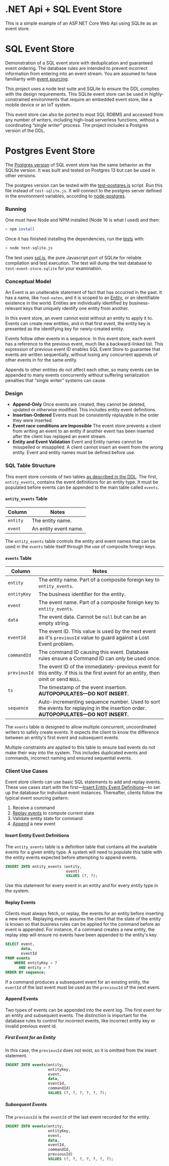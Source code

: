 # .NET Api + SQL Event Store
This is a simple example of an ASP.NET Core Web Api using SQLite as an event store.

# SQL Event Store
Demonstration of a SQL event store with deduplication and guaranteed event ordering. The database rules are intended to prevent incorrect information from entering into an event stream. You are assumed to have familiarity with [event sourcing](https://martinfowler.com/eaaDev/EventSourcing.html).

This project uses a node test suite and SQLite to ensure the DDL complies with the design requirements. This SQLite event store can be used in highly-constrained environments that require an embedded event store, like a mobile device or an IoT system. 

This event store can also be ported to most SQL RDBMS and accessed from any number of writers, including high-load serverless functions, without a coordinating “single writer” process. The project includes a Postgres version of the DDL.

# Postgres Event Store

The [Postgres version](./tests/postgres-event-store.ddl) of SQL event store has the same behavior as the SQLite version. It was built and tested on Postgres 13 but can be used in other versions.

The postgres version can be tested with the [test-postgres.js]() script. Run this file instead of `test-sqlite.js`. It will connect to the postgres server defined in the environment variables, according to [node-postgres](https://node-postgres.com/features/connecting). 

### Running

One must have Node and NPM installed (Node 16 is what I used) and then:

```bash
> npm install
```

Once it has finished installing the dependencies, run the [tests](test-sqlite.js) with:

```bash
> node test-sqlite.js
```

The test uses [sql.js](https://github.com/kripken/sql.js), the pure Javascript port of SQLite for reliable compilation and test execution. The test will dump the test database to `test-event-store.sqlite` for your examination.

### Conceptual Model

An Event is an unalterable statement of fact that has occurred in the past. It has a name, like `food-eaten`, and it is scoped to an [Entity](https://en.wikiquote.org/wiki/Entity), or an identifiable existence in the world. Entities are individually identified by business-relevant keys that uniquely identify one entity from another.

In this event store, an event cannot exist without an entity to apply it to. Events can create new entities, and in that first event, the entity key is presented as the identifying key for newly-created entity.

Events follow other events in a sequence. In this event store, each event has a reference to the previous event, much like a backward-linked list. This expression of previous event ID enables SQL Event Store to guarantee that events are written sequentially, without losing any concurrent appends of other events in for the same entity.

Appends to other entities do not affect each other, so many events can be appended to many events concurrently without suffering serialization penalties that “single writer” systems can cause.

### Design

- **Append-Only** Once events are created, they cannot be deleted, updated or otherwise modified. This includes entity event definitions.
- **Insertion-Ordered** Events must be consistently replayable in the order they were inserted.
- **Event race conditions are Impossible** The event store prevents a client from writing an event to an entity if another event has been inserted after the client has replayed an event stream.
- **Entity and Event Validation** Event and Entity names cannot be misspelled or misapplied. A client cannot insert an event from the wrong entity. Event and entity names must be defined before use.

### SQL Table Structure

This event store consists of two tables [as described in the DDL](./tests/sqlite-event-store.ddl). The first, `entity_events`, contains the event definitions for an entity type. It must be populated before events can be appended to the main table called `events`.

#### `entity_events` Table

| Column   | Notes                 |
|----------|-----------------------|
| `entity` | The entity name.      |
| `event`  | An entity event name. |

The `entity_events` table controls the entity and event names that can be used in the `events` table itself through the use of composite foreign keys.

#### `events` Table

| Column       | Notes                                                                                                                               |
|--------------|-------------------------------------------------------------------------------------------------------------------------------------|
| `entity`     | The entity name. Part of a composite foreign key to `entity_events`.                                                                |
| `entityKey`  | The business identifier for the entity.                                                                                             |
| `event`      | The event name. Part of a composite foreign key to `entity_events`.                                                                 |
| `data`       | The event data. Cannot be `null` but can be an empty string.                                                                        |
| `eventId`    | The event ID. This value is used by the next event as it's `previousId` value to guard against a Lost Event problem.                |
| `commandId`  | The command ID causing this event. Database rules ensure a Command ID can only be used once.                                        |
| `previousId` | The event ID of the immediately-previous event for this entity. If this is the first event for an entity, then omit or send `NULL`. |
| `ts`         | The timestamp of the event insertion. **AUTOPOPULATES—DO NOT INSERT.**                                                              |
| `sequence`   | Auto-incrementing sequence number. Used to sort the events for replaying in the insertion order. **AUTOPOPULATES—DO NOT INSERT.**   |

The `events` table is designed to allow multiple concurrent, uncoordinated writers to safely create events. It expects the client to know the difference between an entity's first event and subsequent events.

Multiple constraints are applied to this table to ensure bad events do not make their way into the system. This includes duplicated events and commands, incorrect naming and ensured sequential events.

### Client Use Cases

Event store clients can use basic SQL statements to add and replay events. These use cases start with the first—[Insert Entity Event Definitions](#insert-entity-event-definitions)—to set up the database for individual event instances. Thereafter, clients follow the typical event sourcing pattern:

1. Receive a command
2. [Replay events](#replay-events) to compute current state
3. Validate entity state for command
4. [Append](#append-events) a new event 

#### Insert Entity Event Definitions

The `entity_events` table is a definition table that contains all the available events for a given entity type. A system will need to populate this table with the entity events expected before attempting to append events.

```sql
INSERT INTO entity_events (entity, 
                           event) 
                           VALUES (?, ?);
```

Use this statement for every event in an entity and for every entity type in the system.

#### Replay Events

Clients must always fetch, or replay, the events for an entity before inserting a new event. Replaying events assures the client that the state of the entity is known so that business rules can be applied for the command before an event is appended. For instance, if a command creates a new entity, the replay step will ensure no events have been appended to the entity's key.

```sql
SELECT event, 
       data, 
       eventId 
FROM events 
    WHERE entityKey = ? 
      AND entity = ? 
ORDER BY sequence;
```

If a command produces a subsequent event for an existing entity, the `eventId` of the last event must be used as the `previousId` of the next event.

#### Append Events

Two types of events can be appended into the event log. The first event for an entity and subsequent events. The distinction is important for the database rules to control for incorrect events, like incorrect entity key or invalid previous event id.

##### First Event for an Entity

In this case, the `previousId` does not exist, so it is omitted from the insert statement.

```sql
INSERT INTO events(entity, 
                   entityKey, 
                   event, 
                   data, 
                   eventId, 
                   commandId) 
                   VALUES (?, ?, ?, ?, ?, ?);
```

##### Subsequent Events

The `previousId` is the `eventId` of the last event recorded for the entity.

```sql
INSERT INTO events(entity, 
                   entityKey, 
                   event, 
                   data, 
                   eventId, 
                   commandId, 
                   previousId) 
                   VALUES (?, ?, ?, ?, ?, ?, ?);
```

